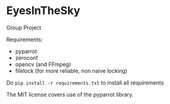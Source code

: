 # EyesInTheSky
Group Project

Requirements:
- pyparrot
- zeroconf
- opencv (and FFmpeg)
- filelock (for more reliable, non naive locking)

Do `pip install -r requirements.txt` to install all requirements

The MIT license covers use of the pyparrot library.
